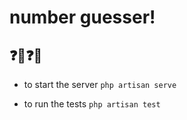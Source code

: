 # number guesser!
## ❓🔢❓🔢

- to start the server
`php artisan serve`

- to run the tests
`php artisan test`
